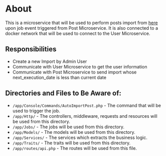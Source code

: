 # About
This is a microservice that will be used to perform posts import from [here](https://sq1-api-test.herokuapp.com/posts) upon job event triggered from Post Microservice. It is also
connected to a docker network that will be used to connect to the User Microservice.

## Responsibilities
* Create a new Import by Admin User
* Communicate with User Microservice to get the user information
* Communicate with Post Microservice to send import whose next_execution_date is less than current date

## Directories and Files to Be Aware of:
* `/app/Console/Commands/AutoImportPost.php` - The command that will be used to trigger the job.
* `/app/Http/` - The controllers, middleware, requests and resources will be used from this directory.
* `/app/Jobs/` - The jobs will be used from this directory.
* `/app/Models/` - The models will be used from this directory.
* `/app/Services/` - The services which extracts the business logic.
* `/app/Traits/` - The traits will be used from this directory.
* `/app/routes/api.php` - The routes will be used from this file.
